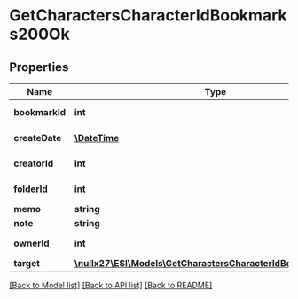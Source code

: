 # GetCharactersCharacterIdBookmarks200Ok

## Properties
Name | Type | Description | Notes
------------ | ------------- | ------------- | -------------
**bookmarkId** | **int** | bookmark_id integer | 
**createDate** | [**\DateTime**](\DateTime.md) | create_date string | 
**creatorId** | **int** | creator_id integer | 
**folderId** | **int** | folder_id integer | [optional] 
**memo** | **string** | memo string | 
**note** | **string** | note string | 
**ownerId** | **int** | owner_id integer | 
**target** | [**\nullx27\ESI\Models\GetCharactersCharacterIdBookmarksTarget**](GetCharactersCharacterIdBookmarksTarget.md) |  | [optional] 

[[Back to Model list]](../README.md#documentation-for-models) [[Back to API list]](../README.md#documentation-for-api-endpoints) [[Back to README]](../README.md)


